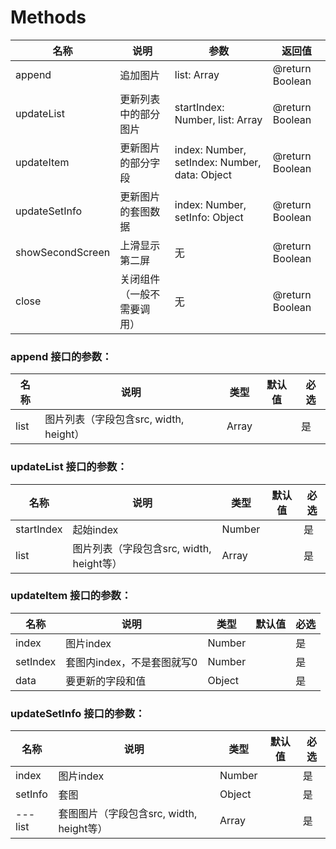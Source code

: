 # Methods

| 名称               | 说明                                | 参数     | 返回值        |
|-------------------|-------------------------------------|----------|--------------|
| append            | 追加图片       |list: Array|@return Boolean|
| updateList        | 更新列表中的部分图片    |startIndex: Number, list: Array|@return Boolean|
| updateItem        | 更新图片的部分字段    |index: Number, setIndex: Number, data: Object|@return Boolean|
| updateSetInfo     | 更新图片的套图数据    |index: Number, setInfo: Object|@return Boolean|
| showSecondScreen  | 上滑显示第二屏   |无|@return Boolean|
| close             | 关闭组件（一般不需要调用）   |无|@return Boolean|

### append 接口的参数：

| 名称               | 说明                                | 类型     | 默认值        |  必选 |
|-------------------|-------------------------------------|----------|--------------|------|
| list             | 图片列表（字段包含src, width, height）   |Array||是|

### updateList 接口的参数：

| 名称               | 说明                                | 类型     | 默认值        |  必选 |
|-------------------|-------------------------------------|----------|--------------|------|
| startIndex       | 起始index   |Number||是|
| list             | 图片列表（字段包含src, width, height等）   |Array||是|

### updateItem 接口的参数：

| 名称               | 说明                                | 类型     | 默认值        |  必选 |
|-------------------|-------------------------------------|----------|--------------|------|
| index          | 图片index   |Number||是|
| setIndex       | 套图内index，不是套图就写0   |Number||是|
| data             | 要更新的字段和值   |Object||是|

### updateSetInfo 接口的参数：

| 名称               | 说明                                | 类型     | 默认值        |  必选 |
|-------------------|-------------------------------------|----------|--------------|------|
| index               | 图片index   |Number||是|
| setInfo             | 套图   |Object||是|
| ---list             | 套图图片（字段包含src, width, height等）   |Array||是|